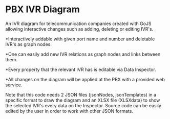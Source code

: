 # PBX IVR Diagram
An IVR diagram for telecommunication companies created with GoJS allowing interactive changes such as adding, deleting or editing IVR's.

*Interactively addable with given port name and number and deletable IVR's as graph nodes.

*One can easily add new IVR relations as graph nodes and links between them.

*Every property that the relevant IVR has is editable via Data Inspector.

*All changes on the diagram will be applied at the PBX with a provided web service.

Note that this code needs 2 JSON files (jsonNodes, jsonTemplates) in a specific format to draw the diagram and an XLSX file (XLSXdata) to show the selected IVR's every data on the Inspector. Source code can be easily edited by the user in order to work with other JSON formats.
